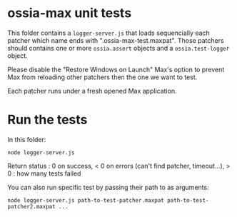 ossia-max unit tests
====================

This folder contains a `logger-server.js` that loads sequencially each patcher which name ends with ".ossia-max-test.maxpat".
Those patchers should contains one or more `ossia.assert` objects and a `ossia.test-logger` object.

Please disable the "Restore Windows on Launch" Max's option to prevent Max from reloading other patchers then the one we want to test.

Each patcher runs under a fresh opened Max application.

Run the tests
=============

In this folder:

    node logger-server.js

Return status : 0 on success, < 0 on errors (can't find patcher, timeout...), > 0 : how many tests failed

You can also run specific test by passing their path to as arguments: 

    node logger-server.js path-to-test-patcher.maxpat path-to-test-patcher2.maxpat ...